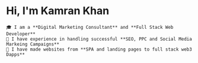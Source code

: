 # Hi, I'm Kamran Khan


    🎓 I am a **Digital Marketing Consultant** and **Full Stack Web Developer**
    🎯 I have experience in handling successful **SEO, PPC and Social Media Markeing Campaigns**
    👨 I have made websites from **SPA and landing pages to full stack web3 Dapps**


<!--
**khank8476/khank8476** is a ✨ _special_ ✨ repository because its `README.md` (this file) appears on your GitHub profile.

Here are some ideas to get you started:

- 🔭 I’m currently working on ...
- 🌱 I’m currently learning ...
- 👯 I’m looking to collaborate on ...
- 🤔 I’m looking for help with ...
- 💬 Ask me about ...
- 📫 How to reach me: ...
- 😄 Pronouns: ...
- ⚡ Fun fact: ...
-->
